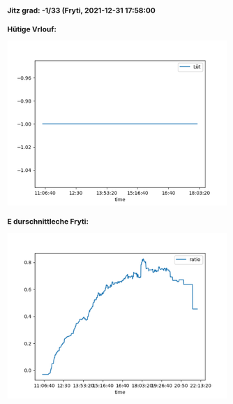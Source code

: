 ### Jitz grad: -1/33 (Fryti, 2021-12-31 17:58:00

### Hütige Vrlouf:
![Graph](Today.png)

### E durschnittleche Fryti:
![Graph](Fryti.png)